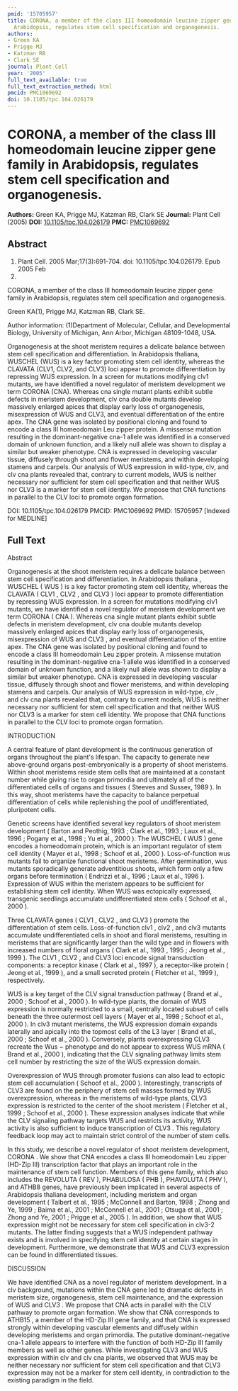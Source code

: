 ```yaml
---
pmid: '15705957'
title: CORONA, a member of the class III homeodomain leucine zipper gene family in
  Arabidopsis, regulates stem cell specification and organogenesis.
authors:
- Green KA
- Prigge MJ
- Katzman RB
- Clark SE
journal: Plant Cell
year: '2005'
full_text_available: true
full_text_extraction_method: html
pmcid: PMC1069692
doi: 10.1105/tpc.104.026179
---
```


# CORONA, a member of the class III homeodomain leucine zipper gene family in Arabidopsis, regulates stem cell specification and organogenesis.
**Authors:** Green KA, Prigge MJ, Katzman RB, Clark SE
**Journal:** Plant Cell (2005)
**DOI:** [10.1105/tpc.104.026179](https://doi.org/10.1105/tpc.104.026179)
**PMC:** [PMC1069692](https://www.ncbi.nlm.nih.gov/pmc/articles/PMC1069692/)

## Abstract

1. Plant Cell. 2005 Mar;17(3):691-704. doi: 10.1105/tpc.104.026179. Epub 2005 Feb
 10.

CORONA, a member of the class III homeodomain leucine zipper gene family in 
Arabidopsis, regulates stem cell specification and organogenesis.

Green KA(1), Prigge MJ, Katzman RB, Clark SE.

Author information:
(1)Department of Molecular, Cellular, and Developmental Biology, University of 
Michigan, Ann Arbor, Michigan 48109-1048, USA.

Organogenesis at the shoot meristem requires a delicate balance between stem 
cell specification and differentiation. In Arabidopsis thaliana, WUSCHEL (WUS) 
is a key factor promoting stem cell identity, whereas the CLAVATA (CLV1, CLV2, 
and CLV3) loci appear to promote differentiation by repressing WUS expression. 
In a screen for mutations modifying clv1 mutants, we have identified a novel 
regulator of meristem development we term CORONA (CNA). Whereas cna single 
mutant plants exhibit subtle defects in meristem development, clv cna double 
mutants develop massively enlarged apices that display early loss of 
organogenesis, misexpression of WUS and CLV3, and eventual differentiation of 
the entire apex. The CNA gene was isolated by positional cloning and found to 
encode a class III homeodomain Leu zipper protein. A missense mutation resulting 
in the dominant-negative cna-1 allele was identified in a conserved domain of 
unknown function, and a likely null allele was shown to display a similar but 
weaker phenotype. CNA is expressed in developing vascular tissue, diffusely 
through shoot and flower meristems, and within developing stamens and carpels. 
Our analysis of WUS expression in wild-type, clv, and clv cna plants revealed 
that, contrary to current models, WUS is neither necessary nor sufficient for 
stem cell specification and that neither WUS nor CLV3 is a marker for stem cell 
identity. We propose that CNA functions in parallel to the CLV loci to promote 
organ formation.

DOI: 10.1105/tpc.104.026179
PMCID: PMC1069692
PMID: 15705957 [Indexed for MEDLINE]

## Full Text

Abstract

Organogenesis at the shoot meristem requires a delicate balance between stem cell specification and differentiation. In Arabidopsis thaliana , WUSCHEL ( WUS ) is a key factor promoting stem cell identity, whereas the CLAVATA ( CLV1 , CLV2 , and CLV3 ) loci appear to promote differentiation by repressing WUS expression. In a screen for mutations modifying clv1 mutants, we have identified a novel regulator of meristem development we term CORONA ( CNA ). Whereas cna single mutant plants exhibit subtle defects in meristem development, clv cna double mutants develop massively enlarged apices that display early loss of organogenesis, misexpression of WUS and CLV3 , and eventual differentiation of the entire apex. The CNA gene was isolated by positional cloning and found to encode a class III homeodomain Leu zipper protein. A missense mutation resulting in the dominant-negative cna-1 allele was identified in a conserved domain of unknown function, and a likely null allele was shown to display a similar but weaker phenotype. CNA is expressed in developing vascular tissue, diffusely through shoot and flower meristems, and within developing stamens and carpels. Our analysis of WUS expression in wild-type, clv , and clv cna plants revealed that, contrary to current models, WUS is neither necessary nor sufficient for stem cell specification and that neither WUS nor CLV3 is a marker for stem cell identity. We propose that CNA functions in parallel to the CLV loci to promote organ formation.

INTRODUCTION

A central feature of plant development is the continuous generation of organs throughout the plant's lifespan. The capacity to generate new above-ground organs post-embryonically is a property of shoot meristems. Within shoot meristems reside stem cells that are maintained at a constant number while giving rise to organ primordia and ultimately all of the differentiated cells of organs and tissues ( Steeves and Sussex, 1989 ). In this way, shoot meristems have the capacity to balance perpetual differentiation of cells while replenishing the pool of undifferentiated, pluripotent cells.

Genetic screens have identified several key regulators of shoot meristem development ( Barton and Peothig, 1993 ; Clark et al., 1993 ; Laux et al., 1996 ; Pogany et al., 1998 ; Yu et al., 2000 ). The WUSCHEL ( WUS ) gene encodes a homeodomain protein, which is an important regulator of stem cell identity ( Mayer et al., 1998 ; Schoof et al., 2000 ). Loss-of-function wus mutants fail to organize functional shoot meristems. After germination, wus mutants sporadically generate adventitious shoots, which form only a few organs before termination ( Endrizzi et al., 1996 ; Laux et al., 1996 ). Expression of WUS within the meristem appears to be sufficient for establishing stem cell identity. When WUS was ectopically expressed, transgenic seedlings accumulate undifferentiated stem cells ( Schoof et al., 2000 ).

Three CLAVATA genes ( CLV1 , CLV2 , and CLV3 ) promote the differentiation of stem cells. Loss-of-function clv1 , clv2 , and clv3 mutants accumulate undifferentiated cells in shoot and floral meristems, resulting in meristems that are significantly larger than the wild type and in flowers with increased numbers of floral organs ( Clark et al., 1993 , 1995 ; Jeong et al., 1999 ). The CLV1 , CLV2 , and CLV3 loci encode signal transduction components: a receptor kinase ( Clark et al., 1997 ), a receptor-like protein ( Jeong et al., 1999 ), and a small secreted protein ( Fletcher et al., 1999 ), respectively.

WUS is a key target of the CLV signal transduction pathway ( Brand et al., 2000 ; Schoof et al., 2000 ). In wild-type plants, the domain of WUS expression is normally restricted to a small, centrally located subset of cells beneath the three outermost cell layers ( Mayer et al., 1998 ; Schoof et al., 2000 ). In clv3 mutant meristems, the WUS expression domain expands laterally and apically into the topmost cells of the L3 layer ( Brand et al., 2000 ; Schoof et al., 2000 ). Conversely, plants overexpressing CLV3 recreate the Wus − phenotype and do not appear to express WUS mRNA ( Brand et al., 2000 ), indicating that the CLV signaling pathway limits stem cell number by restricting the size of the WUS expression domain.

Overexpression of WUS through promoter fusions can also lead to ectopic stem cell accumulation ( Schoof et al., 2000 ). Interestingly, transcripts of CLV3 are found on the periphery of stem cell masses formed by WUS overexpression, whereas in the meristems of wild-type plants, CLV3 expression is restricted to the center of the shoot meristem ( Fletcher et al., 1999 ; Schoof et al., 2000 ). These expression analyses indicate that while the CLV signaling pathway targets WUS and restricts its activity, WUS activity is also sufficient to induce transcription of CLV3 . This regulatory feedback loop may act to maintain strict control of the number of stem cells.

In this study, we describe a novel regulator of shoot meristem development, CORONA . We show that CNA encodes a class III homeodomain Leu zipper (HD-Zip III) transcription factor that plays an important role in the maintenance of stem cell function. Members of this gene family, which also includes the REVOLUTA ( REV ), PHABULOSA ( PHB ), PHAVOLUTA ( PHV ), and ATHB8 genes, have previously been implicated in several aspects of Arabidopsis thaliana development, including meristem and organ development ( Talbert et al., 1995 ; McConnell and Barton, 1998 ; Zhong and Ye, 1999 ; Baima et al., 2001 ; McConnell et al., 2001 ; Otsuga et al., 2001 ; Zhong and Ye, 2001 ; Prigge et al., 2005 ). In addition, we show that WUS expression might not be necessary for stem cell specification in clv3-2 mutants. The latter finding suggests that a WUS independent pathway exists and is involved in specifying stem cell identity at certain stages in development. Furthermore, we demonstrate that WUS and CLV3 expression can be found in differentiated tissues.

DISCUSSION

We have identified CNA as a novel regulator of meristem development. In a clv background, mutations within the CNA gene led to dramatic defects in meristem size, organogenesis, stem cell maintenance, and the expression of WUS and CLV3 . We propose that CNA acts in parallel with the CLV pathway to promote organ formation. We show that CNA corresponds to ATHB15 , a member of the HD-Zip III gene family, and that CNA is expressed strongly within developing vascular elements and diffusely within developing meristems and organ primordia. The putative dominant-negative cna-1 allele appears to interfere with the function of both HD-Zip III family members as well as other genes. While investigating CLV3 and WUS expression within clv and clv cna plants, we observed that WUS may be neither necessary nor sufficient for stem cell specification and that CLV3 expression may not be a marker for stem cell identity, in contradiction to the existing paradigm in the field.
